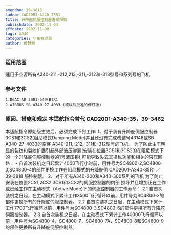 ```yaml
---
amendno: 39-3818
cadno: CAD2001-A340-35R1
title: 升降舵伺服控制器寿命限制
publishdate: 2002-11-04
effdate: 2002-11-08
tags: A340
categories: 华东管理局
author: 侯慧卿
---
```


### 适用范围 
适用于空客所有A340-211,-212,213,-311,-312和-313型号和系列号的飞机

<!--more-->
### 参考文件
    1.DGAC AD 2001-549(B)R1 
    2.AIRBUS SB A340-27-4033 (或以后批准的修订版) 

### 原因、措施和规定 本适航指令替代 CAD2001-A340-35，39-3462 
本适航指令原始版生效后，必须完成下列工作: 
1、对于装有升降舵伺服控制器3CS1和3CS2(阻尼模式Damping Mode)并且还没有完成改装号43148或SB A340-27-4033的空客 A340-211,-212,-311和-312型号的飞机。 
    为了防止由于明显的裂纹和裂纹扩展引起外部液压渗漏(安装在位置3CS1和3CS2的在阻尼模式下的一个升降舵伺服控制器的1号液压锁),可能导致失去其操纵功能和相关的液压回路： 
    - 自首次装机之日起累计4000飞行小时前，用件号为SC4800-2,SC4800-3,SC4800-4的部件更换工作在阻尼模式的升降舵伺
       CAD2001-A340-35R1   ／39-3818 
服控制器。 2、对于所有A340-200和A340-300系列的飞机     为了防止安装在位置2CS1,2CS2,3CS1和3CS2的伺服控制器的内部
损坏并且增加正在工作或已经工作在主动模式（Active Mode)下的伺服控制器的工作寿命： 
2.1
 自首次装机之日起，在主动模式下累计工作3500飞行循环以前，用件号为SC4800-2的部件更换所有的升降舵伺服控制器。 
2.2
 自首次装机之日起，在主动模式下累计工作7700飞行循环以前，用件号为SC4800-3,SC4800-6的部件更换所有升降舵伺服控制器。
 2.3
 自首次装机之日起，在主动模式下累计工作40000飞行循环以前，用件号为SC4800-4，SC4800-7，SC4800-7A，SC4800-8和SC4800-9的部件更换所有升降舵伺服控制器。

